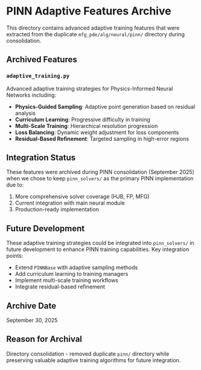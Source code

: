 # PINN Adaptive Features Archive

This directory contains advanced adaptive training features that were extracted from the duplicate `mfg_pde/alg/neural/pinn/` directory during consolidation.

## Archived Features

### `adaptive_training.py`
Advanced adaptive training strategies for Physics-Informed Neural Networks including:

- **Physics-Guided Sampling**: Adaptive point generation based on residual analysis
- **Curriculum Learning**: Progressive difficulty in training
- **Multi-Scale Training**: Hierarchical resolution progression
- **Loss Balancing**: Dynamic weight adjustment for loss components
- **Residual-Based Refinement**: Targeted sampling in high-error regions

## Integration Status

These features were archived during PINN consolidation (September 2025) when we chose to keep `pinn_solvers/` as the primary PINN implementation due to:

1. More comprehensive solver coverage (HJB, FP, MFG)
2. Current integration with main neural module
3. Production-ready implementation

## Future Development

These adaptive training strategies could be integrated into `pinn_solvers/` in future development to enhance PINN training capabilities. Key integration points:

- Extend `PINNBase` with adaptive sampling methods
- Add curriculum learning to training managers
- Implement multi-scale training workflows
- Integrate residual-based refinement

## Archive Date
September 30, 2025

## Reason for Archival
Directory consolidation - removed duplicate `pinn/` directory while preserving valuable adaptive training algorithms for future integration.
